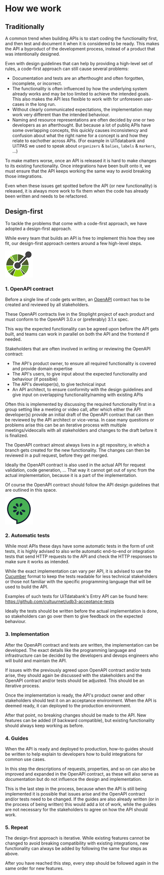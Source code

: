 # How we work

## Traditionally

A common trend when building APIs is to start coding the functionality first, and then test and document it when it is considered to be ready. This makes the API a byproduct of the development process, instead of a product that was intentionally designed.

Even with design guidelines that can help by providing a high-level set of rules, a code-first approach can still cause several problems:

* Documentation and tests are an afterthought and often forgotten, incomplete, or incorrect.
* The functionality is often influenced by how the underlying system already works and may be too limited to achieve the intended goals. This also makes the API less flexible to work with for unforeseen use-cases in the long run.
* Without clearly communicated expectations, the implementation may work very different than the intended behaviour.
* Naming and resource representations are often decided by one or two developers as an afterthought. But because a lot of publiq APIs have some overlapping concepts, this quickly causes inconsistency and confusion about what the right name for a concept is and how they relate to eachother across APIs. (For example in UiTdatabank and UiTPAS we used to speak about `organizers` & `balies`, `labels` & `markers`, ...)

To make matters worse, once an API is released it is hard to make changes to its existing functionality. Once integrations have been built onto it, we must ensure that the API keeps working the same way to avoid breaking those integrations.

Even when these issues get spotted before the API (or new functionality) is released, it is always more work to fix them when the code has already been written and needs to be refactored.

## Design-first

To tackle the problems that come with a code-first approach, we have adopted a design-first approach.

While every team that builds an API is free to implement this how they see fit, our design-first approach centers around a few high-level steps.

<p align="center">

<!-- focus: false -->

![](../assets/images/openapi.png)

</p>

### 1. OpenAPI contract

Before a single line of code gets written, an [OpenAPI](https://www.openapis.org/) contract has to be created and reviewed by all stakeholders.

These OpenAPI contracts live in the Stoplight project of each product and must conform to the OpenAPI 3.0.x or (preferably) 3.1.x spec.

This way the expected functionality can be agreed upon before the API gets built, and teams can work in parallel on both the API and the frontend if needed.

Stakeholders that are often involved in writing or reviewing the OpenAPI contract:

* The API's product owner, to ensure all required functionality is covered and provide domain expertise
* The API's users, to give input about the expected functionality and behaviour (if possible)
* The API's developer(s), to give technical input
* An API architect, to ensure conformity with the design guidelines and give input on overlapping functionality/naming with existing APIs

Often this is implemented by discussing the required functionality first in a group setting like a meeting or video call, after which either the API developer(s) provide an initial draft of the OpenAPI contract that can then be reviewed by the API architect or vice-versa. In case many questions or problems arise this can be an iterative process with multiple meetings/videocalls with all stakeholders and changes to the draft before it is finalized.

The OpenAPI contract almost always lives in a git repository, in which a branch gets created for the new functionality. The changes can then be reviewed in a pull request, before they get merged.

Ideally the OpenAPI contract is also used in the actual API for request validation, code generation, ... That way it cannot get out of sync from the actual implementation, because it is a part of the implementation.

Of course the OpenAPI contract should follow the API design guidelines that are outlined in this space.

<p align="center">

<!-- focus: false -->

![](../assets/images/cucumber.png)

</p>

### 2. Automatic tests

While most APIs these days have some automatic tests in the form of unit tests, it is highly advised to also write automatic end-to-end or integration tests that send HTTP requests to the API and check the HTTP responses to make sure it works as intended.

While the exact implementation can vary per API, it is advised to use the [Cucumber](https://cucumber.io/) format to keep the tests readable for less technical stakeholders or those not familiar with the specific programming language that will be used to build the API.

Examples of such tests for UiTdatabank's Entry API can be found here: <https://github.com/cultuurnet/udb3-acceptance-tests>

Ideally the tests should be written before the actual implementation is done, so stakeholders can go over them to give feedback on the expected behaviour.

### 3. Implementation

After the OpenAPI contract and tests are written, the implementation can be developed. The exact details like the programming language and infrastructure can be decided by the developers and devops engineers who will build and maintain the API.

If issues with the previously agreed upon OpenAPI contract and/or tests arise, they should again be discussed with the stakeholders and the OpenAPI contract and/or tests should be adjusted. This should be an iterative process.

Once the implementation is ready, the API's product owner and other stakeholders should test it on an acceptance environment. When the API is deemed ready, it can deployed to the production environment.

After that point, no breaking changes should be made to the API. New features can be added (if backward compatible), but existing functionality should always keep working as before.

### 4. Guides

When the API is ready and deployed to production, how-to guides should be written to help explain to developers how to build integrations for common use cases.

In this step the descriptions of requests, properties, and so on can also be improved and expanded in the OpenAPI contract, as these will also serve as documentation but do not influence the design and implementation.

This is the last step in the process, because when the API is still being implemented it is possible that issues arise and the OpenAPI contract and/or tests need to be changed. If the guides are also already written (or in the process of being written) this would add a lot of work, while the guides are not necessary for the stakeholders to agree on how the API should work.

### 5. Repeat

The design-first approach is iterative. While existing features cannot be changed to avoid breaking compatibility with existing integrations, new functionality can always be added by following the same four steps as above.

After you have reached this step, every step should be followed again in the same order for new features.
